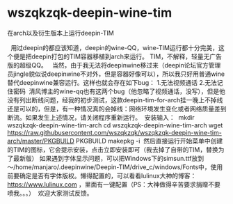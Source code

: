 # wszqkzqk-deepin-wine-tim
在arch以及衍生版本上运行deepin-TIM

   用过deepin的都应该知道，deepin的wine-QQ，wine-TIM运行都十分完美，这个便是把deepin打包的TIM容器移植到arch来运行。
   TIM，不解释，轻量无广告版的超级QQ。
   当然，由于我无法将deepinwine移过来（deepin论坛官方管理员jingle貌似说deepinwine不对外，但是容器好像可以），所以我只好用普通wine替代deepinwine兼容运行。这样也就会存在如下bug：
1.无法视频通话
2.无法记住密码
  清风博主的wine-qq也有这两个bug（他忽略了视频通话，没写），但是他没有列出断线问题，经我的初步测试，这款deepin-tim-for-arch挂一晚上不掉线还是可以的，但是，有一种情况真的会掉线：网络环境发生变化或者网络质量差到断流。如果发生上述情况，请关闭程序重新运行。
  安装输入：
  mkdir wszqkzqk-deepin-wine-tim-arch
  cd wszqkzqk-deepin-wine-tim-arch
  wget https://raw.githubusercontent.com/wszqkzqk/wszqkzqk-deepin-wine-tim-arch/master/PKGBUILD PKGBUILD
  makepkg -i
  然后直接运行开始菜单中创建的TIM的图标，它会提示安装，点击立即安装即可（我去掉了自带的TIM，替换为了最新版）
  如果遇到字体显示问题，可以把Windows下的simsun.ttf放到～/home/manjaro/.deepinwine/Deepin-TIM/drive_c/windows/Fonts中，使用前要确定是否有字体版权。懒得配置的，可以看看lulinux大神的博客：https://www.lulinux.com ，里面有一键配置（PS：大神做得辛苦要求捐赠不要喷我。。。）
  欢迎大家测试反馈。
